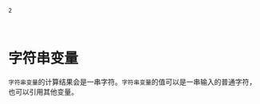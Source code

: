 ```index
2
```
```tag

```
```summary

```
# 字符串变量

`字符串变量`的计算结果会是一串字符。`字符串变量`的值可以是一串输入的普通字符，也可以引用其他变量。
